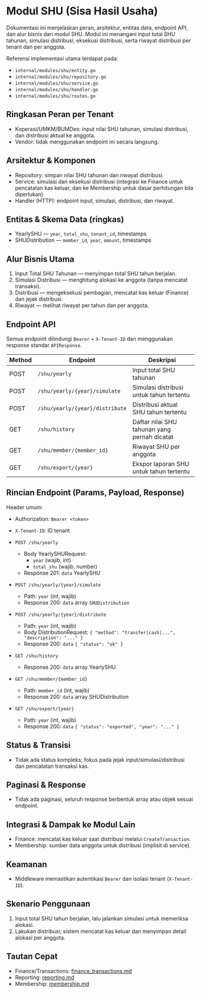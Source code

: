 # Modul SHU (Sisa Hasil Usaha)

Dokumentasi ini menjelaskan peran, arsitektur, entitas data, endpoint API, dan alur bisnis dari modul SHU. Modul ini menangani input total SHU tahunan, simulasi distribusi, eksekusi distribusi, serta riwayat distribusi per tenant dan per anggota.

Referensi implementasi utama terdapat pada:
- `internal/modules/shu/entity.go`
- `internal/modules/shu/repository.go`
- `internal/modules/shu/service.go`
- `internal/modules/shu/handler.go`
- `internal/modules/shu/routes.go`

## Ringkasan Peran per Tenant

- Koperasi/UMKM/BUMDes: input nilai SHU tahunan, simulasi distribusi, dan distribusi aktual ke anggota.
- Vendor: tidak menggunakan endpoint ini secara langsung.

## Arsitektur & Komponen

- Repository: simpan nilai SHU tahunan dan riwayat distribusi.
- Service: simulasi dan eksekusi distribusi (integrasi ke Finance untuk pencatatan kas keluar, dan ke Membership untuk dasar perhitungan bila diperlukan).
- Handler (HTTP): endpoint input, simulasi, distribusi, dan riwayat.

## Entitas & Skema Data (ringkas)

- YearlySHU — `year`, `total_shu`, `tenant_id`, timestamps
- SHUDistribution — `member_id`, `year`, `amount`, timestamps

## Alur Bisnis Utama

1) Input Total SHU Tahunan — menyimpan total SHU tahun berjalan.
2) Simulasi Distribusi — menghitung alokasi ke anggota (tanpa mencatat transaksi).
3) Distribusi — mengeksekusi pembagian, mencatat kas keluar (Finance) dan jejak distribusi.
4) Riwayat — melihat riwayat per tahun dan per anggota.

## Endpoint API

Semua endpoint dilindungi `Bearer` + `X-Tenant-ID` dan menggunakan response standar `APIResponse`.

| Method | Endpoint | Deskripsi |
|--------|----------|-----------|
| POST   | `/shu/yearly` | Input total SHU tahunan |
| POST   | `/shu/yearly/{year}/simulate` | Simulasi distribusi untuk tahun tertentu |
| POST   | `/shu/yearly/{year}/distribute` | Distribusi aktual SHU tahun tertentu |
| GET    | `/shu/history` | Daftar nilai SHU tahunan yang pernah dicatat |
| GET    | `/shu/member/{member_id}` | Riwayat SHU per anggota |
| GET    | `/shu/export/{year}` | Ekspor laporan SHU untuk tahun tertentu |

## Rincian Endpoint (Params, Payload, Response)

Header umum:
- Authorization: `Bearer <token>`
- `X-Tenant-ID`: ID tenant

- `POST /shu/yearly`
  - Body YearlySHURequest:
    - `year` (wajib, int)
    - `total_shu` (wajib, number)
  - Response 201: `data` YearlySHU

- `POST /shu/yearly/{year}/simulate`
  - Path: `year` (int, wajib)
  - Response 200: `data` array `SHUDistribution`

- `POST /shu/yearly/{year}/distribute`
  - Path: `year` (int, wajib)
  - Body DistributionRequest: `{ "method": "transfer|cash|...", "description": "..." }`
  - Response 200: `data` `{ "status": "ok" }`

- `GET /shu/history`
  - Response 200: `data` array YearlySHU

- `GET /shu/member/{member_id}`
  - Path: `member_id` (int, wajib)
  - Response 200: `data` array SHUDistribution

- `GET /shu/export/{year}`
  - Path: `year` (int, wajib)
  - Response 200: `data` `{ "status": "exported", "year": "..." }`

## Status & Transisi

- Tidak ada status kompleks; fokus pada jejak input/simulasi/distribusi dan pencatatan transaksi kas.

## Paginasi & Response

- Tidak ada paginasi, seluruh response berbentuk array atau objek sesuai endpoint.

## Integrasi & Dampak ke Modul Lain

- Finance: mencatat kas keluar saat distribusi melalui `CreateTransaction`.
- Membership: sumber data anggota untuk distribusi (implisit di service).

## Keamanan

- Middleware memastikan autentikasi `Bearer` dan isolasi tenant (`X-Tenant-ID`).

## Skenario Penggunaan

1. Input total SHU tahun berjalan, lalu jalankan simulasi untuk memeriksa alokasi.
2. Lakukan distribusi; sistem mencatat kas keluar dan menyimpan detail alokasi per anggota.

## Tautan Cepat

- Finance/Transactions: [finance_transactions.md](finance_transactions.md)
- Reporting: [reporting.md](reporting.md)
- Membership: [membership.md](membership.md)
